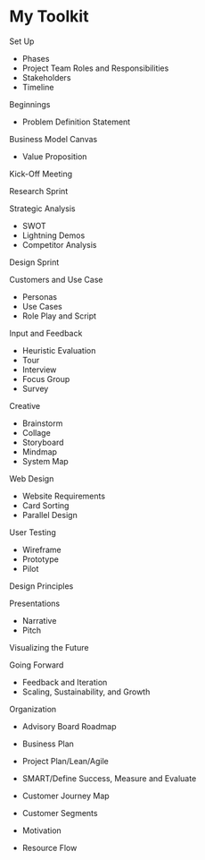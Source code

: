 # My Toolkit

Set Up
* Phases
* Project Team Roles and Responsibilities
* Stakeholders
* Timeline

Beginnings
* Problem Definition Statement

Business Model Canvas
* Value Proposition

Kick-Off Meeting

Research Sprint

Strategic Analysis
* SWOT
* Lightning Demos
* Competitor Analysis

Design Sprint

Customers and Use Case
* Personas
* Use Cases
* Role Play and Script

Input and Feedback
* Heuristic Evaluation
* Tour
* Interview
* Focus Group
* Survey

Creative
* Brainstorm
* Collage
* Storyboard
* Mindmap
* System Map

Web Design
* Website Requirements
* Card Sorting 
* Parallel Design

User Testing
* Wireframe
* Prototype
* Pilot

Design Principles

Presentations
* Narrative
* Pitch

Visualizing the Future

Going Forward
* Feedback and Iteration
* Scaling, Sustainability, and Growth

Organization
* Advisory Board Roadmap


* Business Plan
* Project Plan/Lean/Agile
* SMART/Define Success, Measure and Evaluate
* Customer Journey Map
* Customer Segments
* Motivation
* Resource Flow


